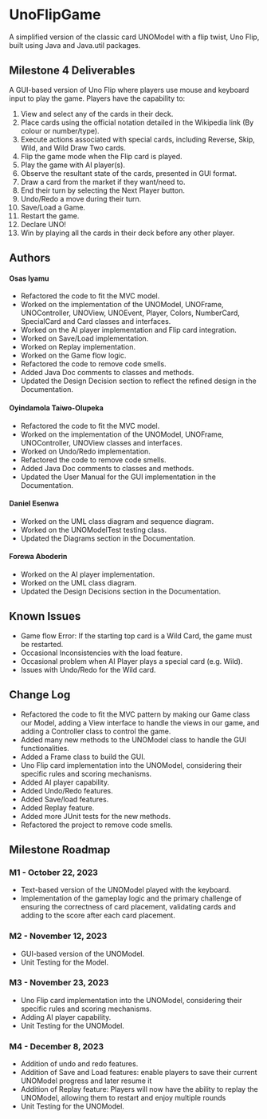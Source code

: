 # UnoFlipGame
A simplified version of the classic card UNOModel with a flip twist, Uno Flip, built using Java and Java.util packages.

## Milestone 4 Deliverables
A GUI-based version of Uno Flip where players use mouse and keyboard input to play the game. Players have the capability to:
1. View and select any of the cards in their deck.
2. Place cards using the official notation detailed in the Wikipedia link (By colour or number/type).
3. Execute actions associated with special cards, including Reverse, Skip, Wild, and Wild Draw Two cards.
4. Flip the game mode when the Flip card is played.
5. Play the game with AI player(s).
6. Observe the resultant state of the cards, presented in GUI format.
7. Draw a card from the market if they want/need to.
8. End their turn by selecting the Next Player button.
9. Undo/Redo a move during their turn.
10. Save/Load a Game.
11. Restart the game.
12. Declare UNO!
13. Win by playing all the cards in their deck before any other player.

## Authors
#### Osas Iyamu 
- Refactored the code to fit the MVC model.
- Worked on the implementation of the UNOModel, UNOFrame, UNOController, UNOView, UNOEvent, Player, Colors, NumberCard, SpecialCard and Card classes and interfaces.
- Worked on the AI player implementation and Flip card integration.
- Worked on Save/Load implementation.
- Worked on Replay implementation.
- Worked on the Game flow logic.
- Refactored the code to remove code smells.
- Added Java Doc comments to classes and methods.
- Updated the Design Decision section to reflect the refined design in the Documentation. 

#### Oyindamola Taiwo-Olupeka
- Refactored the code to fit the MVC model.
- Worked on the implementation of the UNOModel, UNOFrame, UNOController, UNOView classes and interfaces.
- Worked on Undo/Redo implementation.
- Refactored the code to remove code smells.
- Added Java Doc comments to classes and methods.
- Updated the User Manual for the GUI implementation in the Documentation.

#### Daniel Esenwa
- Worked on the UML class diagram and sequence diagram.
- Worked on the UNOModelTest testing class.
- Updated the Diagrams section in the Documentation.

#### Forewa Aboderin
- Worked on the AI player implementation.
- Worked on the UML class diagram.
- Updated the Design Decisions section in the Documentation.

## Known Issues
- Game flow Error: If the starting top card is a Wild Card, the game must be restarted.
- Occasional Inconsistencies with the load feature.
- Occasional problem when AI Player plays a special card (e.g. Wild).
- Issues with Undo/Redo for the Wild card.

## Change Log
- Refactored the code to fit the MVC pattern by making our Game class our Model, adding a View interface to handle the views in our game, and adding a Controller class to control the game.
- Added many new methods to the UNOModel class to handle the GUI functionalities.
- Added a Frame class to build the GUI.
- Uno Flip card implementation into the UNOModel, considering their specific rules and scoring mechanisms.
- Added AI player capability.
- Added Undo/Redo features.
- Added Save/load features.
- Added Replay feature.
- Added more JUnit tests for the new methods.
- Refactored the project to remove code smells.

## Milestone Roadmap
### M1 - October 22, 2023
- Text-based version of the UNOModel played with the keyboard.
- Implementation of the gameplay logic and the primary challenge of ensuring the correctness of card placement, validating cards and adding to the score after each card placement.

### M2 - November 12, 2023
- GUI-based version of the UNOModel.
- Unit Testing for the Model.

### M3 - November 23, 2023
- Uno Flip card implementation into the UNOModel, considering their specific rules and scoring mechanisms.
- Adding AI player capability.
- Unit Testing for the UNOModel.

### M4 - December 8, 2023
- Addition of undo and redo features.
- Addition of Save and Load features: enable players to save their current UNOModel progress and later resume it
- Addition of Replay feature: Players will now have the ability to replay the UNOModel, allowing them to restart and enjoy multiple rounds
- Unit Testing for the UNOModel.
